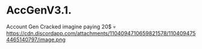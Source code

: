 # AccGenV3.1.
Account Gen Cracked imagine paying 20$ 💀
https://cdn.discordapp.com/attachments/1104094710659821578/1104094754465140797/image.png
